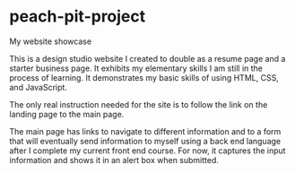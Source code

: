 # peach-pit-project
My website showcase

This is a design studio website I created to double as a resume page and a starter business page.  It exhibits my elementary skills I am
still in the process of learning.  It demonstrates my basic skills of using HTML, CSS, and JavaScript.  

The only real instruction needed for the site is to follow the link on the landing page to the main page.  

The main page has links to navigate to different information and to a form that will eventually send information to myself using a back end
language after I complete my current front end course.  For now, it captures the input information and shows it in an alert box when 
submitted.
